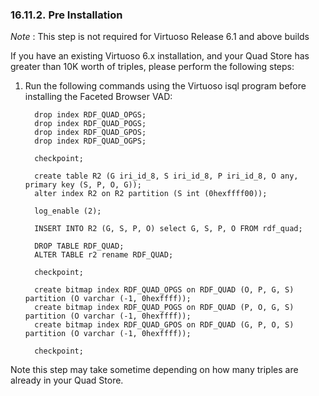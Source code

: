 <div id="virtuosospongerfacetinstallpreinst" class="section">

<div class="titlepage">

<div>

<div>

### 16.11.2. Pre Installation

</div>

</div>

</div>

<span class="emphasis">*Note*</span> : This step is not required for
Virtuoso Release 6.1 and above builds

If you have an existing Virtuoso 6.x installation, and your Quad Store
has greater than 10K worth of triples, please perform the following
steps:

<div class="orderedlist">

1.  Run the following commands using the Virtuoso isql program before
    installing the Faceted Browser VAD:

    ``` programlisting
      drop index RDF_QUAD_OPGS;
      drop index RDF_QUAD_POGS;
      drop index RDF_QUAD_GPOS;
      drop index RDF_QUAD_OGPS;

      checkpoint;

      create table R2 (G iri_id_8, S iri_id_8, P iri_id_8, O any, primary key (S, P, O, G));
      alter index R2 on R2 partition (S int (0hexffff00));

      log_enable (2);

      INSERT INTO R2 (G, S, P, O) select G, S, P, O FROM rdf_quad;

      DROP TABLE RDF_QUAD;
      ALTER TABLE r2 rename RDF_QUAD;

      checkpoint;

      create bitmap index RDF_QUAD_OPGS on RDF_QUAD (O, P, G, S) partition (O varchar (-1, 0hexffff));
      create bitmap index RDF_QUAD_POGS on RDF_QUAD (P, O, G, S) partition (O varchar (-1, 0hexffff));
      create bitmap index RDF_QUAD_GPOS on RDF_QUAD (G, P, O, S) partition (O varchar (-1, 0hexffff));

      checkpoint;
    ```

</div>

Note this step may take sometime depending on how many triples are
already in your Quad Store.

</div>
